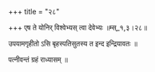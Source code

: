 +++
title = "२८"

+++
एष ते योनिर् विश्वेभ्यस् त्वा देवेभ्यः ॥म्स्_१,३।२८॥  
    
उपयामगृहीतो ऽसि बृहस्पतिसुतस्य त इन्द इन्द्रियावतः ॥  
    
पत्नीवन्तं ग्रहं राध्यासम् ॥  
    
